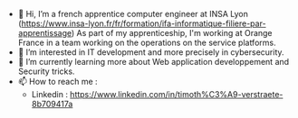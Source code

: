 - 👋 Hi, I’m a french apprentice computer engineer at INSA Lyon (https://www.insa-lyon.fr/fr/formation/ifa-informatique-filiere-par-apprentissage)
As part of my apprenticeship, I'm working at Orange France in a team working on the operations on the service platforms.
- 👀 I’m interested in IT development and more precisely in cybersecurity. 
- 🌱 I’m currently learning more about Web application developpement and Security tricks.
- 📫 How to reach me  : 
   - Linkedin : https://www.linkedin.com/in/timoth%C3%A9-verstraete-8b709417a
